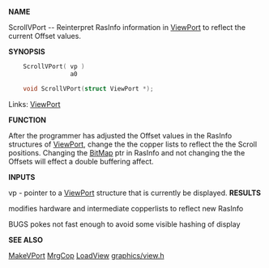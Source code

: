 
**NAME**

ScrollVPort -- Reinterpret RasInfo information in [ViewPort](_OOBX) to reflect
the current Offset values.

**SYNOPSIS**

```c
    ScrollVPort( vp )
                 a0

    void ScrollVPort(struct ViewPort *);

```
Links: [ViewPort](_OOBX) 

**FUNCTION**

After the programmer has adjusted the Offset values in
the RasInfo structures of [ViewPort](_OOBX), change the
the copper lists to reflect the the Scroll positions.
Changing the [BitMap](_OOAV) ptr in RasInfo and not changing the
the Offsets will effect a double buffering affect.

**INPUTS**

vp - pointer to a [ViewPort](_OOBX) structure
that is currently be displayed.
**RESULTS**

modifies hardware and intermediate copperlists to reflect
new RasInfo

BUGS
pokes not fast enough to avoid some visible hashing of display

**SEE ALSO**

[MakeVPort](MakeVPort) [MrgCop](MrgCop) [LoadView](LoadView)  [graphics/view.h](_OOBX)
